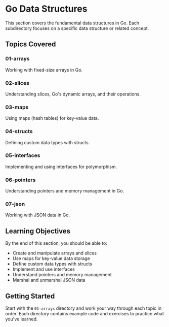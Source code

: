 # Go Data Structures

This section covers the fundamental data structures in Go. Each subdirectory focuses on a specific data structure or related concept.

## Topics Covered

### 01-arrays

Working with fixed-size arrays in Go.

### 02-slices

Understanding slices, Go's dynamic arrays, and their operations.

### 03-maps

Using maps (hash tables) for key-value data.

### 04-structs

Defining custom data types with structs.

### 05-interfaces

Implementing and using interfaces for polymorphism.

### 06-pointers

Understanding pointers and memory management in Go.

### 07-json

Working with JSON data in Go.

## Learning Objectives

By the end of this section, you should be able to:

- Create and manipulate arrays and slices
- Use maps for key-value data storage
- Define custom data types with structs
- Implement and use interfaces
- Understand pointers and memory management
- Marshal and unmarshal JSON data

## Getting Started

Start with the `01-arrays` directory and work your way through each topic in order. Each directory contains example code and exercises to practice what you've learned.
